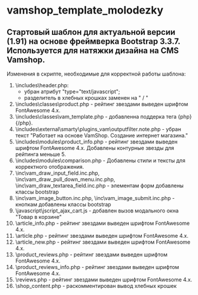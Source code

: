 # vamshop_template_molodezky
 
 Стартовый шаблон для актуальной версии (1.91) на основе фреймверка Bootstrap 3.3.7. Используется для натяжки дизайна на CMS Vamshop.
 -
 Изменения в скрипте, необходимые для корректной работы шаблона:
 1. \includes\header.php:
    - убран атрибут "type="text/javascript";
    - разделитель в хлебных крошках заменен на " / "
 2. \includes\classes\product.php - рейтинг звездами выведен шрифтом FontAwesome 4.x.
 3. \includes\classes\vam_template.php - добавленна поддерка тега {php}{/php}.
 4. \includes\external\smarty\plugins_vam\outputfilter.note.php - убран текст "Работает на основе VamShop. Создание интернет магазина."
 5. \includes\modules\product_info.php - рейтинг звездами выведен шрифтом FontAwesome 4.x. Добавлены контурные звезды для рейтинга меньше 5.
 6. \includes\modules\comparison.php - Добавлены стили и тексты для корректного отображения.
 7. \inc\vam_draw_input_field.inc.php, \inc\vam_draw_pull_down_menu.inc.php, \inc\vam_draw_textarea_field.inc.php - элементам форм добавлены классы bootstrap
 8. \inc\vam_image_button.inc.php, \inc\vam_image_submit.inc.php - кнопкам добавлены классы bootstrap
 9. \javascript\jscript_ajax_cart.js - добавлен вызов модального окна "Товар в корзине"
 10. \article_info.php - рейтинг звездами выведен шрифтом FontAwesome 4.x.
 11. \article.php - рейтинг звездами выведен шрифтом FontAwesome 4.x.
 12. \article_new.php - рейтинг звездами выведен шрифтом FontAwesome 4.x.
 13. \product_reviews.php - рейтинг звездами выведен шрифтом FontAwesome 4.x.
 14. \product_reviews_info.php - рейтинг звездами выведен шрифтом FontAwesome 4.x.
 15. \reviews.php - рейтинг звездами выведен шрифтом FontAwesome 4.x.
 16. \shop_content.php - раскомментирован вывод хлебных крошек
